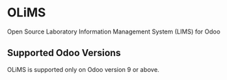 # OLiMS
Open Source Laboratory Information Management System (LIMS) for Odoo

## Supported Odoo Versions
OLiMS is supported only on Odoo version 9 or above.
